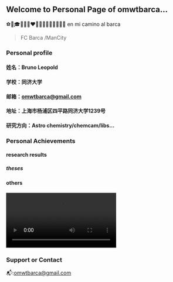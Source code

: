 ## Welcome to Personal Page of omwtbarca...  
⚽🏀🎓🎵🔬🔭❤️💙🔟👨‍🚀👨‍🔬🦁😜😁
en mi camino al barca
> FC Barca /ManCity
### Personal profile

#### 姓名：Bruno Leopold

#### 学校：同济大学

#### 邮箱：omwtbarca@gmail.com

#### 地址：上海市杨浦区四平路同济大学1239号

#### 研究方向：Astro chemistry/chemcam/libs...  

### Personal Achievements

#### research results

##### theses

#### others

![1](https://vdn3.vzuu.com/SD/4fe9e1f4-3e3c-11ec-8a60-06012b696a12.mp4?disable_local_cache=1&auth_key=1636131592-0-0-74a39f47534a579fd7dd0d43c66a1510&f=mp4&bu=pico&expiration=1636131592&v=tx)


### Support or Contact
📬:<omwtbarca@gmail.com>

